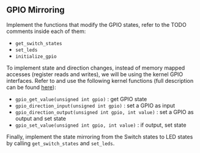 ## GPIO Mirroring

Implement the functions that modify the GPIO states, refer to the TODO comments inside each of them:

* ```get_switch_states```
* ```set_leds```
* ```initialize_gpio```

To implement state and direction changes, instead of memory mapped accesses (register reads and writes), we will be using the kernel GPIO interfaces. Refer to and use the following kernel functions (full description can be found [here](https://www.kernel.org/doc/html/v5.10/driver-api/gpio/legacy.html)):

* ```gpio_get_value(unsigned int gpio)``` : get GPIO state
* ```gpio_direction_input(unsigned int gpio)``` : set a GPIO as input
* ```gpio_direction_output(unsigned int gpio, int value)``` : set a GPIO as output and set state
* ```gpio_set_value(unsigned int gpio, int value)``` : if output, set state

Finally, implement the state mirroring from the Switch states to LED states by calling ```get_switch_states``` and ```set_leds```.



